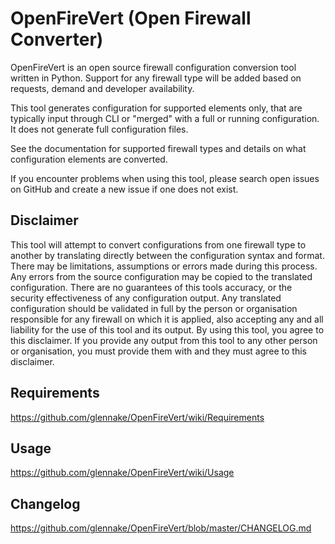 # OpenFireVert (Open Firewall Converter)

OpenFireVert is an open source firewall configuration conversion tool written in Python.
Support for any firewall type will be added based on requests, demand and developer availability.

This tool generates configuration for supported elements only, that are typically input through CLI or "merged" with a full or running configuration. It does not generate full configuration files.

See the documentation for supported firewall types and details on what configuration elements are converted.

If you encounter problems when using this tool, please search open issues on GitHub and create a new issue if one does not exist.

## Disclaimer

This tool will attempt to convert configurations from one firewall type to another by translating directly between the configuration syntax and format. There may be limitations, assumptions or errors made during this process. Any errors from the source configuration may be copied to the translated configuration. There are no guarantees of this tools accuracy, or the security effectiveness of any configuration output. Any translated configuration should be validated in full by the person or organisation responsible for any firewall on which it is applied, also accepting any and all liability for the use of this tool and its output. By using this tool, you agree to this disclaimer. If you provide any output from this tool to any other person or organisation, you must provide them with and they must agree to this disclaimer.

## Requirements

https://github.com/glennake/OpenFireVert/wiki/Requirements

## Usage

https://github.com/glennake/OpenFireVert/wiki/Usage

## Changelog

https://github.com/glennake/OpenFireVert/blob/master/CHANGELOG.md
